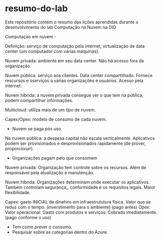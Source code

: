 # resumo-do-lab
Este repositório contém o resumo das lições aprendidas durante o desenvolvimento do lab Computação na Nuvem na DIO

Computação em nuvem -

Definição: serviço de computação pela internet, virtualização de data center (um computador com várias máquinas).

Nuvem privada: ambiente em seu data center. Não há acesso fora da organização.

Nuvem pública: serviço aos clientes. Data center compartilhado. Fornece rescursos e sserviços a várias organizações e usuários. Acesso pela internet.

Nuvem híbrida: a nuvem privada consegue ver o que tem na pública, podem compartilhar informações.

Multicloud: utiliza mais de um tipo de nuvem.

Capex/Opex: modelo de consumo de cada nuvem.

* Nuvem se paga pós uso.

Na nuvem pública: a despesa capital não escala verticalmente. Aplicativos podem ser provisionados e desprovisionados rapidamente (de prover, proporcionar).

* Organizações pagam pelo que consomem

Nuvem privada: Organização tem controle sobre os recursos. Além de responsável pela atualização e manutenção.

Nuvem híbrida: Organizações determinam onde executar os aplicativos. Também controlam segurança,, conformidade e os requisitos legais. Maior flexibilidade.

Capex: gasto INICIAL de dinehiro em infraestrututura física. Valor que se reduz com o tempo. (inverstimento para o ambiente) (pago antes)
Opex: Valor operacional. Gasto com produtos e serviços. Cobrado imediatamente. (pago conforme o uso)
* Tem como prever o consumo.
* Pesquisar sobre as categorias dentro do Azure.
